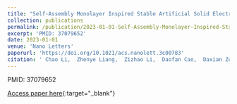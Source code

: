 ```yaml
---
title: "Self-Assembly Monolayer Inspired Stable Artificial Solid Electrolyte Interphase Design for Next-Generation Lithium Metal Batteries"
collection: publications
permalink: /publication/2023-01-01-Self-Assembly-Monolayer-Inspired-Stable-Artificial-Solid-Electrolyte-Interphase-Design-for-Next-Generation-Lithium-Metal-Batteries
excerpt: 'PMID: 37079652'
date: 2023-01-01
venue: 'Nano Letters'
paperurl: 'https://doi.org/10.1021/acs.nanolett.3c00783'
citation: ' Chao Li,  Zhenye Liang,  Zizhao Li,  Daofan Cao,  Daxian Zuo,  Jian Chang,  Jun Wang,  Yonghong Deng,  Ke Liu,  Xian Kong,  Jiayu Wan, &quot;Self-Assembly Monolayer Inspired Stable Artificial Solid Electrolyte Interphase Design for Next-Generation Lithium Metal Batteries.&quot; Nano Letters, 2023, 23(9), 4014-4022'
---
```

PMID: 37079652

[Access paper here](https://doi.org/10.1021/acs.nanolett.3c00783){:target="_blank"}
